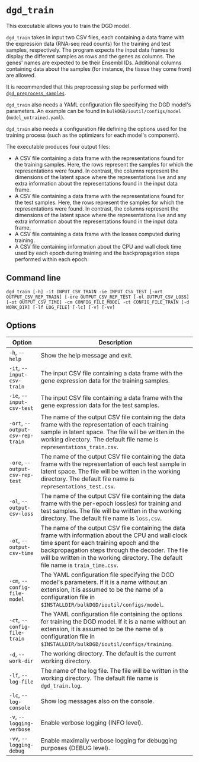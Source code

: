 # `dgd_train`

This executable allows you to train the DGD model.

`dgd_train` takes in input two CSV files, each containing a data frame with the expression data (RNA-seq read counts) for the training and test samples, respectively. The program expects the input data frames to display the different samples as rows and the genes as columns. The genes' names are expected to be their Ensembl IDs. Additional columns containing data about the samples (for instance, the tissue they come from) are allowed.

It is recommended that this preprocessing step be performed with [`dgd_preprocess_samples`](#dgd_preprocess_samples).

`dgd_train` also needs a YAML configuration file specifying the DGD model's parameters. An example can be found in `bulkDGD/ioutil/configs/model` (`model_untrained.yaml`).

`dgd_train` also needs a configuration file defining the options used for the training process (such as the optimizers for each model's component).

The executable produces four output files:

* A CSV file containing a data frame with the representations found for the training samples. Here, the rows represent the samples for which the representations were found. In contrast, the columns represent the dimensions of the latent space where the representations live and any extra information about the representations found in the input data frame.
* A CSV file containing a data frame with the representations found for the test samples. Here, the rows represent the samples for which the representations were found. In contrast, the columns represent the dimensions of the latent space where the representations live and any extra information about the representations found in the input data frame.
* A CSV file containing a data frame with the losses computed during training.
* A CSV file containing information about the CPU and wall clock time used by each epoch during training and the backpropagation steps performed within each epoch.

## Command line

```
dgd_train [-h] -it INPUT_CSV_TRAIN -ie INPUT_CSV_TEST [-ort OUTPUT_CSV_REP_TRAIN] [-ore OUTPUT_CSV_REP_TEST [-ol OUTPUT_CSV_LOSS] [-ot OUTPUT_CSV_TIME] -cm CONFIG_FILE_MODEL -ct CONFIG_FILE_TRAIN [-d WORK_DIR] [-lf LOG_FILE] [-lc] [-v] [-vv]
```

## Options

| Option                           | Description                                                  |
| -------------------------------- | ------------------------------------------------------------ |
| `-h`, `--help`                   | Show the help message and exit.                              |
| `-it`, `--input-csv-train`       | The input CSV file containing a data frame with the gene expression data for the training samples. |
| `-ie`, `--input-csv-test`        | The input CSV file containing a data frame with the gene expression data for the test samples. |
| `-ort`, `--output-csv-rep-train` | The name of the output CSV file containing the data frame with the representation of each training sample in latent space. The file will be written in the working directory. The default file name is `representations_train.csv`. |
| `-ore`, `--output-csv-rep-test`  | The name of the output CSV file containing the data frame with the representation of each test sample in latent space. The file will be written in the working directory. The default file name is `representations_test.csv`. |
| `-ol`, `--output-csv-loss`       | The name of the output CSV file containing the data frame with the per-epoch loss(es) for training and test samples. The file will be written in the working directory. The default file name is `loss.csv`. |
| `-ot`, `--output-csv-time`       | The name of the output CSV file containing the data frame with information about the CPU and wall clock time spent for each training epoch and the backpropagation steps through the decoder. The file will be written in the working directory. The default file name is `train_time.csv`. |
| `-cm`, `--config-file-model`     | The YAML configuration file specifying the DGD model's parameters. If it is a name without an extension, it is assumed to be the name of a configuration file in `$INSTALLDIR/bulkDGD/ioutil/configs/model`. |
| `-ct`, `--config-file-train`     | The YAML configuration file containing the options for training the DGD model. If it is a name without an extension, it is assumed to be the name of a configuration file in `$INSTALLDIR/bulkDGD/ioutil/configs/training`. |
| `-d`, `--work-dir`               | The working directory. The default is the current working directory. |
| `-lf`, `--log-file`              | The name of the log file. The file will be written in the working directory. The default file name is `dgd_train.log`. |
| `-lc`, `--log-console`           | Show log messages also on the console.                       |
| `-v`, `--logging-verbose`        | Enable verbose logging (INFO level).                         |
| `-vv`, `--logging-debug`         | Enable maximally verbose logging for debugging purposes (DEBUG level). |